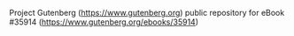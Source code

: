 Project Gutenberg (https://www.gutenberg.org) public repository for eBook #35914 (https://www.gutenberg.org/ebooks/35914)
